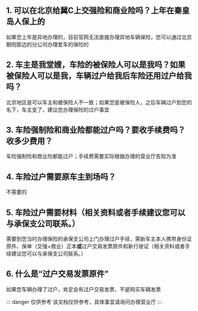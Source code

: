 ## 1. 可以在北京给冀C上交强险和商业险吗？上年在秦皇岛人保上的
如果您上年是异地办理的，目前官网无法直接办理异地车辆保险，您可以通过北京朝阳那边的分公司办理爱车的保险的

## 2. 车主是我堂嫂，车险的被保险人可以是我吗？如果被保险人可以是我，车辆过户给我后车险还用过户给我吗？
北京地区是可以车主和被保险人不一致；如果您是被保险人，之后车辆过户到您的名下，车主变了，建议您办理保险的过户事宜

## 3. 车险强制险和商业险都能过户吗？要收手续费吗？收多少费用？
车险强制险和商业险都能过户；手续费需要实际根据办理的营业厅告知为准

## 4. 车险过户需要原车主到场吗？
不需要的

## 5. 车险过户需要材料（相关资料或者手续建议您可以与承保支公司联系。）
需要到您当时办理保险的承保支公司上门办理过户手续，需新车主本人携带身份证原件、保单（交强+商业）正本**或**过户交易发票原件和新行驶证（相关资料或者手续建议您可以与承保支公司联系。）

## 6. 什么是“过户交易发票原件”
如果您车辆办理了过户，肯定会有过户交易发票，不是购买车辆发票	

::: danger 仅供参考
该文档仅供参考，具体事宜请询问办理营业厅
:::